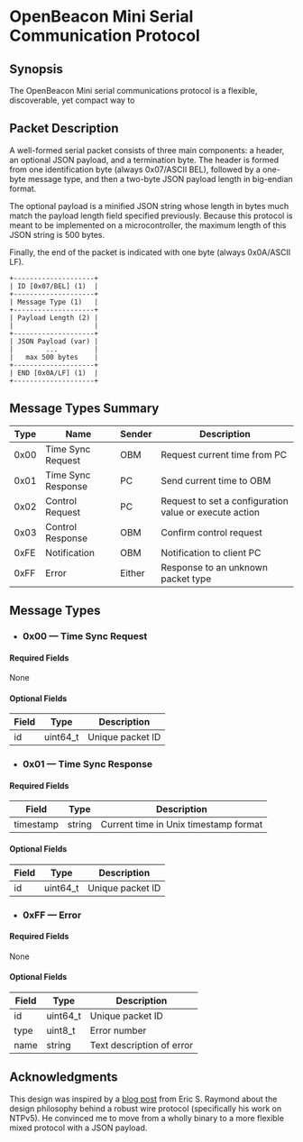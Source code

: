OpenBeacon Mini Serial Communication Protocol
=============================================

Synopsis
--------
The OpenBeacon Mini serial communications protocol is a flexible, discoverable, yet compact way to

Packet Description
------------------
A well-formed serial packet consists of three main components: a header, an optional JSON payload, and a termination byte. The header is formed from one identification byte (always 0x07/ASCII BEL), followed by a one-byte message type, and then a two-byte JSON payload length in big-endian format.

The optional payload is a minified JSON string whose length in bytes much match the payload length field specified previously. Because this protocol is meant to be implemented on a microcontroller, the maximum length of this JSON string is 500 bytes.

Finally, the end of the packet is indicated with one byte (always 0x0A/ASCII LF).

```
+--------------------+
| ID [0x07/BEL] (1)  |
+--------------------+
| Message Type (1)   |
+--------------------+
| Payload Length (2) |
|                    |
+--------------------+
| JSON Payload (var) |
|        ...         |
|   max 500 bytes    |
+--------------------+
| END [0x0A/LF] (1)  |
+--------------------+
```

Message Types Summary
---------------------
| Type | Name | Sender | Description |
|------|------|--------|-------------|
| 0x00 | Time Sync Request | OBM | Request current time from PC |
| 0x01 | Time Sync Response | PC | Send current time to OBM |
| 0x02 | Control Request | PC | Request to set a configuration value or execute action|
| 0x03 | Control Response | OBM | Confirm control request |
| 0xFE | Notification | OBM | Notification to client PC |
| 0xFF | Error | Either | Response to an unknown packet type |

Message Types
-------------

- ### 0x00 &mdash; Time Sync Request

#### Required Fields

None

#### Optional Fields

| Field | Type | Description |
|-------|------|-------------|
| id | uint64_t | Unique packet ID |

- ### 0x01 &mdash; Time Sync Response

#### Required Fields

| Field | Type | Description |
|-------|------|-------------|
| timestamp | string | Current time in Unix timestamp format |

#### Optional Fields

| Field | Type | Description |
|-------|------|-------------|
| id | uint64_t | Unique packet ID |

- ### 0xFF &mdash; Error

#### Required Fields

None

#### Optional Fields

| Field | Type | Description |
|-------|------|-------------|
| id | uint64_t | Unique packet ID |
| type | uint8_t | Error number |
| name | string | Text description of error |

Acknowledgments
---------------
This design was inspired by a [blog post](http://esr.ibiblio.org/?p=8254) from Eric S. Raymond about the design philosophy behind a robust wire protocol (specifically his work on NTPv5). He convinced me to move from a wholly binary to a more flexible mixed protocol with a JSON payload.
